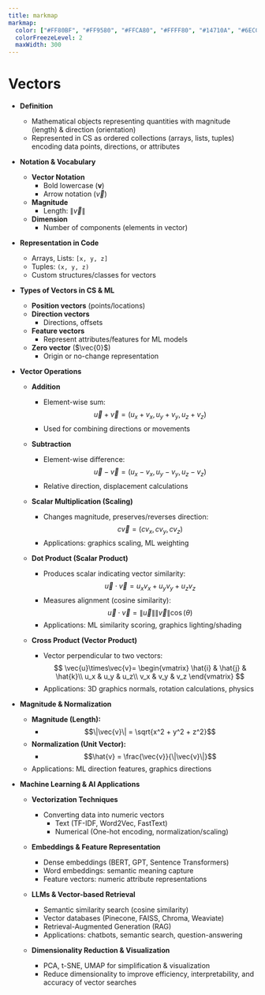 ```yaml
---
title: markmap
markmap:
  color: ["#FF80BF", "#FF9580", "#FFCA80", "#FFFF80", "#14710A", "#6ECC66", "#047FB4", "#644AC9"]
  colorFreezeLevel: 2
  maxWidth: 300
---
```


# Vectors

- **Definition**
  - Mathematical objects representing quantities with magnitude (length) & direction (orientation)
  - Represented in CS as ordered collections (arrays, lists, tuples) encoding data points, directions, or attributes

- **Notation & Vocabulary**
  - **Vector Notation**
    - Bold lowercase (**v**)
    - Arrow notation ($\vec{v}$)
  - **Magnitude**
    - Length: $\|\vec{v}\|$
  - **Dimension**
    - Number of components (elements in vector)

- **Representation in Code**
  - Arrays, Lists: `[x, y, z]`
  - Tuples: `(x, y, z)`
  - Custom structures/classes for vectors

- **Types of Vectors in CS & ML**
  - **Position vectors** (points/locations)
  - **Direction vectors**
    - Directions, offsets
  - **Feature vectors**
    - Represent attributes/features for ML models
  - **Zero vector** ($\vec{0}$)
    - Origin or no-change representation

- **Vector Operations**

  - **Addition**
    - Element-wise sum: $$\vec{u} + \vec{v} = (u_x+v_x,\, u_y+v_y,\, u_z+v_z)$$
    - Used for combining directions or movements

  - **Subtraction**
    - Element-wise difference: $$\vec{u} - \vec{v} = (u_x-v_x,\, u_y-v_y,\, u_z-v_z)$$
    - Relative direction, displacement calculations

  - **Scalar Multiplication (Scaling)**
    - Changes magnitude, preserves/reverses direction:
      $$
      c\vec{v} = (c v_x,\, c v_y,\, c v_z)
      $$
    - Applications: graphics scaling, ML weighting

  - **Dot Product (Scalar Product)**
    - Produces scalar indicating vector similarity:
      $$
      \vec{u}\cdot\vec{v} = u_x v_x + u_y v_y + u_z v_z
      $$
    - Measures alignment (cosine similarity):
      $$
      \vec{u}\cdot\vec{v} = \|\vec{u}\|\|\vec{v}\|\cos(\theta)
      $$
    - Applications: ML similarity scoring, graphics lighting/shading

  - **Cross Product (Vector Product)**
    - Vector perpendicular to two vectors:
      $$
      \vec{u}\times\vec{v}=
      \begin{vmatrix}
      \hat{i} & \hat{j} & \hat{k}\\
      u_x & u_y & u_z\\
      v_x & v_y & v_z
      \end{vmatrix}
      $$
    - Applications: 3D graphics normals, rotation calculations, physics

- **Magnitude & Normalization**
  - **Magnitude (Length):**
    - $$\|\vec{v}\| = \sqrt{x^2 + y^2 + z^2}$$
  - **Normalization (Unit Vector):**
    - $$\hat{v} = \frac{\vec{v}}{\|\vec{v}\|}$$
  - Applications: ML direction features, graphics directions

- **Machine Learning & AI Applications**

  - **Vectorization Techniques**
    - Converting data into numeric vectors
      - Text (TF-IDF, Word2Vec, FastText)
      - Numerical (One-hot encoding, normalization/scaling)

  - **Embeddings & Feature Representation**
    - Dense embeddings (BERT, GPT, Sentence Transformers)
    - Word embeddings: semantic meaning capture
    - Feature vectors: numeric attribute representations

  - **LLMs & Vector-based Retrieval**
    - Semantic similarity search (cosine similarity)
    - Vector databases (Pinecone, FAISS, Chroma, Weaviate)
    - Retrieval-Augmented Generation (RAG)
    - Applications: chatbots, semantic search, question-answering

  - **Dimensionality Reduction & Visualization**
    - PCA, t-SNE, UMAP for simplification & visualization
    - Reduce dimensionality to improve efficiency, interpretability, and accuracy of vector searches
